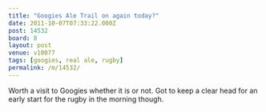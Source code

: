 ```yaml
---
title: "Googies Ale Trail on again today?"
date: 2011-10-07T07:33:22.000Z
post: 14532
board: 8
layout: post
venue: v10077
tags: [googies, real ale, rugby]
permalink: /m/14532/
---
```

Worth a visit to Googies whether it is or not. Got to keep a clear head for an early start for the rugby in the morning though.
